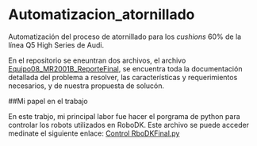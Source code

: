 # Automatizacion_atornillado
Automatización del proceso de atornillado para los _cushions_ 60% de la línea Q5 High Series de Audi.

En el repositorio se eneuntran dos archivos, el archivo [Equipo08_MR2001B_ReporteFinal]([url](https://github.com/alejandro3141592/Automatizacion_atornillado/blob/18fb5c7d6908fde194ace60163ba11af0fc5abad/Equipo08_MR3001B_ReporteFinalDeRETO_DesarrolloDeCeldaRob%C3%B3ticaColaborativa%20(1).pdf)), se encuentra toda la documentación detallada del problema a resolver, las características y requerimientos necesarios, y de nuestra propuesta de solucón.



##Mi papel en el trabajo

En este trabjo, mi principal labor fue hacer el porgrama de python para controlar los robots utilizados en RoboDK. Este archivo se puede acceder medinate el siguiente enlace: [Control RboDKFinal.py](ControlRoboDKVFinal.py)

